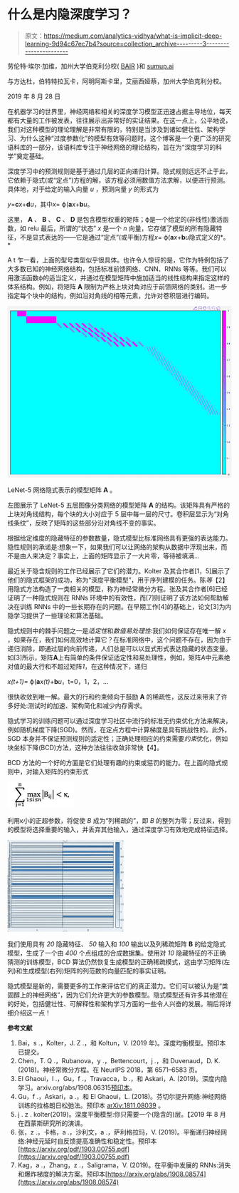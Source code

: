 # 什么是内隐深度学习？

> 原文：<https://medium.com/analytics-vidhya/what-is-implicit-deep-learning-9d94c67ec7b4?source=collection_archive---------3----------------------->

劳伦特·埃尔·加维，加州大学伯克利分校( [BAIR](https://bair.berkeley.edu/) )和 [sumup.ai](https://www.sumup.ai/)

与方达杜，伯特特拉瓦卡，阿明阿斯卡里，艾丽西娅蔡，加州大学伯克利分校。

2019 年 8 月 28 日

在机器学习的世界里，神经网络和相关的深度学习模型正迅速占据主导地位，每天都有大量的工作被发表，往往展示出非常好的实证结果。在这一点上，公平地说，我们对这种模型的理论理解是非常有限的，特别是当涉及到诸如健壮性、架构学习、为什么这种“过度参数化”的模型有效等问题时。这个博客是一个更广泛的研究语料库的一部分，该语料库专注于神经网络的理论结构，旨在为“深度学习的科学”奠定基础。

深度学习中的预测规则是基于通过几层的正向递归计算。隐式规则远远不止于此，它依赖于隐式(或“定点”)方程的解，该方程必须用数值方法求解，以便进行预测。具体地，对于给定的输入向量 *u* ，预测向量 *y* 的形式为

*y*=**c***x*+**d***u*，其中*x*= ϕ(**a***x*+**b***u*。

这里， **A** 、 **B** 、 **C** 、 **D** 是包含模型权重的矩阵；ϕ是一个给定的(非线性)激活函数，如 relu 最后，所谓的“状态” *x* 是一个 *n* 向量，它存储了模型的所有隐藏特征，不是显式表达的——它是通过“定点”(或平衡)方程*x*= ϕ(**a***x*+**b***u*隐式定义的*。*

A t 乍一看，上面的型号类型似乎很具体。也许令人惊讶的是，它作为特例包括了大多数已知的神经网络结构，包括标准前馈网络、CNN、RNNs 等等。我们可以用激活函数ϕ的适当定义，并通过在模型矩阵中施加适当的线性结构来指定这样的体系结构。例如，将矩阵 **A** 限制为严格上块对角对应于前馈网络的类别。进一步指定每个块中的结构，例如沿对角线的相等元素，允许对卷积层进行编码。

![](img/5baafcc59bfe2e444878c3c5569e2c71.png)

LeNet-5 网络隐式表示的模型矩阵 **A** 。

左图展示了 LeNet-5 五层图像分类网络的模型矩阵 **A** 的结构。该矩阵具有严格的上块对角线结构，每个块的大小对应于 5 层中每一层的尺寸。卷积层显示为“对角线条纹”，反映了矩阵的这些部分沿对角线不变的事实。

根据给定维度的隐藏特征的参数数量，隐式模型比标准网络具有更强的表达能力。隐性规则的承诺是:想象一下，如果我们可以让网络的架构从数据中浮现出来，而不是由人来决定？事实上，上面的矩阵显示了一大片零，等待被填满…

最近关于隐含规则的工作已经展示了它们的潜力。Kolter 及其合作者[1，5]展示了他们的隐式框架的成功，称为“深度平衡模型”，用于序列建模的任务。陈*等*【2】用隐式方法构造了一类相关的模型，称为神经常微分方程。张及其合作者[6]已经证明了一种隐式规则在 RNNs 环境中的有效性，而[7]则证明了该方法如何帮助解决在训练 RNNs 中的一些长期存在的问题。在早期工作[4]的基础上，论文[3]为内隐学习提供了一些理论和算法基础。

隐式规则中的棘手问题之一是*适定性*和*数值易处理性*:我们如何保证存在唯一解 *x* ，如果存在，我们如何高效地计算它？在标准网络中，这个问题不存在，因为由于递归消除，即通过层的向前传递，人们总是可以以显式形式表达隐藏的状态变量。如[3]所示，矩阵**A**上有简单的条件保证适定性和易处理性，例如，矩阵*A*中元素绝对值的最大行和不超过矩阵*1*，在这种情况下，递归

*x(t+1)*= ϕ(**a***x(t)*+**b***u*，t=0，1，2，…

很快收敛到唯一解。最大的行和约束倾向于鼓励 **A** 的稀疏性，这反过来带来了许多好处:测试时的加速、架构简化和减少内存需求。

隐式学习的训练问题可以通过深度学习社区中流行的标准无约束优化方法来解决，例如随机梯度下降(SGD)。然而，在定点方程中计算梯度是具有挑战性的。此外，SGD 本身并不保证预测规则的适定性；正确处理相应的约束需要*约束*优化，例如块坐标下降(BCD)方法，这种方法往往收敛非常快【4】。

BCD 方法的一个好的方面是它们处理有趣的约束或惩罚的能力。在上面的隐式规则中，对输入矩阵的约束形式

![](img/99adb9a27a7b9c95a885877076c93be4.png)

利用κ小的正超参数，将促使 *B* 成为“列稀疏的”，即 *B* 的整列为零；反过来，得到的模型将选择重要的输入，并丢弃其他输入，通过深度学习有效地完成特征选择。

![](img/7f1233027c476cf4dd723f47c21210f8.png)

我们使用具有 *20* 隐藏特征、 *50* 输入和 *100* 输出以及列稀疏矩阵 **B** 的给定隐式模型，生成了一个由 *400* 个点组成的合成数据集。使用对 *10* 隐藏特征的不正确猜测的训练模型，BCD 算法仍然恢复生成模型的正确稀疏模式，这由学习矩阵(左列)和生成模型(右列)矩阵的列范数的向量匹配的事实证明。

隐式模型是新的，需要更多的工作来评估它们的真正潜力。它们可以被认为是“类固醇上的神经网络”，因为它们允许更大的参数模型。隐式模型还有许多其他潜在的好处，包括健壮性、可解释性和架构学习方面的一些令人兴奋的发展。稍后将详细介绍这一点！

**参考文献**

1.  Bai，s .，Kolter，J. Z .，和 Koltun，V. (2019 年)。深度均衡模型。预印本已提交。
2.  Chen，T. Q .，Rubanova，y .，Bettencourt，j .，和 Duvenaud，D. K. (2018)。神经常微分方程。在 NeurIPS 2018，第 6571–6583 页。
3.  El Ghaoui，l .，Gu，f .，Travacca，b .，和 Askari，A. (2019)。深度内隐学习。arxiv.org/abs/1908.06315[预印本](https://arxiv.org/abs/1908.06315)。
4.  Gu，f .，Askari，a .，和 El Ghaoui，L. (2018)。芬切尔提升网络:神经网络训练的拉格朗日松弛法。预印本 [arXiv:1811.08039](https://arxiv.org/abs/1811.08039) 。
5.  j . z . kolter(2019)。深度平衡模型:你只需要一个(隐含的)层。【2019 年 8 月在西蒙斯研究所的演讲。
6.  张，z .，卡格，a .，沙利文，a .，萨利格拉玛，V. (2019)。平衡递归神经网络:神经元延时自反馈提高准确性和稳定性。预印本[https://arxiv.org/pdf/1903.00755.pdf](https://arxiv.org/pdf/1903.00755.pdf)
7.  Kag，a .，Zhang，z .，Saligrama，V. (2019)。在平衡中发展的 RNNs:消失和爆炸梯度的解决方案。预印本[https://arxiv.org/abs/1908.08574](https://arxiv.org/abs/1908.08574)